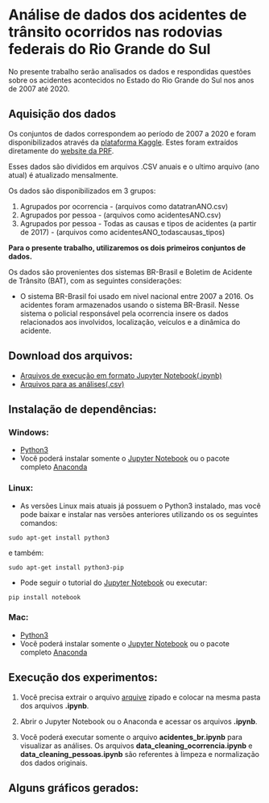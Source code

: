 # Análise de dados dos acidentes de trânsito ocorridos nas rodovias federais do Rio Grande do Sul


No presente trabalho serão analisados os dados e respondidas questões sobre os acidentes acontecidos no Estado do Rio Grande do Sul nos anos de 2007 até 2020.


## Aquisição dos dados
Os conjuntos de dados correspondem ao período de 2007 a 2020 e foram disponibilizados através da [plataforma Kaggle](https://www.kaggle.com/mcamera/brazil-highway-traffic-accidents). Estes foram extraídos diretamente do [website da PRF](https://www.gov.br/prf/pt-br/acesso-a-informacao/dados-abertos/dados-abertos-acidentes).

Esses dados são divididos em arquivos .CSV anuais e o ultimo arquivo (ano atual) é atualizado mensalmente.

Os dados são disponibilizados em 3 grupos:

1. Agrupados por ocorrencia - (arquivos como datatranANO.csv)
2. Agrupados por pessoa - (arquivos como acidentesANO.csv)
3. Agrupados por pessoa - Todas as causas e tipos de acidentes (a partir de 2017) - (arquivos como acidentesANO\_todascausas\_tipos)

**Para o presente trabalho, utilizaremos os dois primeiros conjuntos de dados.**

Os dados são provenientes dos sistemas BR-Brasil e Boletim de Acidente de Trânsito (BAT), com as seguintes considerações:
* O sistema BR-Brasil foi usado em nivel nacional entre 2007 a 2016. Os acidentes foram armazenados usando o sistema BR-Brasil. Nesse sistema o policial responsável pela ocorrencia insere os dados relacionados aos involvidos, localização, veículos e a dinâmica do acidente.


## Download dos arquivos:
* [Arquivos de execução em formato Jupyter Notebook(.ipynb)](https://github.com/igor-capeletti/analise_acidentes_rodovias_federais_brasileiras)
* [Arquivos para as análises(.csv)](https://drive.google.com/file/d/1pBDrDMnYS9oeQ-o14GWVmBsCNlYverG5/view?usp=sharing)


## Instalação de dependências:
### Windows:
  * [Python3](https://python.org.br/instalacao-windows)
  * Você poderá instalar somente o [Jupyter Notebook](https://jupyter.org/install) ou o pacote completo [Anaconda](https://www.anaconda.com/)

### Linux:
  * As versões Linux mais atuais já possuem o Python3 instalado, mas você pode baixar e instalar nas versões anteriores utilizando os os seguintes comandos:
  ```
  sudo apt-get install python3
  ```
  e também:
  ```
  sudo apt-get install python3-pip
  ```
  * Pode seguir o tutorial do [Jupyter Notebook](https://jupyter.org/install) ou executar:
  ```
  pip install notebook
  ```
### Mac:
  * [Python3](https://www.python.org/downloads/macos)
  * Você poderá instalar somente o [Jupyter Notebook](https://jupyter.org/install) ou o pacote completo [Anaconda](https://www.anaconda.com/)


## Execução dos experimentos:
1. Você precisa extrair o arquivo [arquive](https://drive.google.com/file/d/1pBDrDMnYS9oeQ-o14GWVmBsCNlYverG5/view?usp=sharing) zipado e colocar na mesma pasta dos arquivos **.ipynb**.

2. Abrir o Jupyter Notebook ou o Anaconda e acessar os arquivos **.ipynb**.

3. Você poderá executar somente o arquivo **acidentes_br.ipynb** para visualizar as análises. Os arquivos **data_cleaning_ocorrencia.ipynb** e **data_cleaning_pessoas.ipynb** são referentes à limpeza e normalização dos dados originais.  

## Alguns gráficos gerados:
